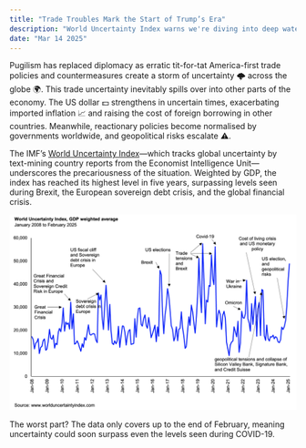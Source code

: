 ```yaml
---
title: "Trade Troubles Mark the Start of Trump’s Era"
description: "World Uncertainty Index warns we're diving into deep waters"
date: "Mar 14 2025"
---
```


Pugilism has replaced diplomacy as erratic tit-for-tat America-first trade policies and countermeasures create a storm of uncertainty 🌩️ across the globe 🌍. This trade uncertainty inevitably spills over into other parts of the economy. The US dollar 💵 strengthens in uncertain times, exacerbating imported inflation 📈 and raising the cost of foreign borrowing in other countries. Meanwhile, reactionary policies become normalised by governments worldwide, and geopolitical risks escalate ⚠️.

The IMF’s <a href="https://worlduncertaintyindex.com/">World Uncertainty Index</a>—which tracks global uncertainty by text-mining country reports from the Economist Intelligence Unit—underscores the precariousness of the situation. Weighted by GDP, the index has reached its highest level in five years, surpassing levels seen during Brexit, the European sovereign debt crisis, and the global financial crisis.

![graph](./uncertainty_index_feb25.png)

The worst part? The data only covers up to the end of February, meaning uncertainty could soon surpass even the levels seen during COVID-19.